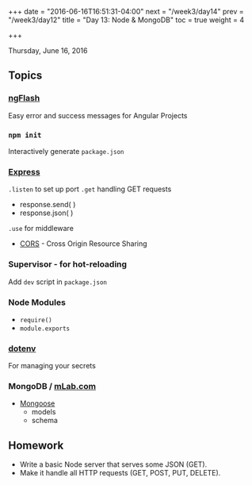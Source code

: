 +++
date = "2016-06-16T16:51:31-04:00"
next = "/week3/day14"
prev = "/week3/day12"
title = "Day 13: Node & MongoDB"
toc = true
weight = 4

+++

<date>Thursday, June 16, 2016</date>

## Topics

### [ngFlash](http://sachinchoolur.github.io/angular-flash/)
Easy error and success messages for Angular Projects

### `npm init`
Interactively generate `package.json`

### [Express](http://expressjs.com/)
`.listen` to set up port
`.get` handling GET requests

* response.send( )
* response.json( )

`.use` for middleware

* [CORS](http://www.html5rocks.com/en/tutorials/cors/) - Cross Origin Resource Sharing

### Supervisor - for hot-reloading
Add `dev` script in `package.json`

### Node Modules
  * `require()`
  * `module.exports`

### [dotenv](https://www.npmjs.com/package/dotenv)
For managing your secrets

### MongoDB / [mLab.com](https://mlab.com/)
  * [Mongoose](http://mongoosejs.com/)
    * models
    * schema

## Homework

* Write a basic Node server that serves some JSON (GET).
* Make it handle all HTTP requests (GET, POST, PUT, DELETE).
